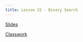 ```yaml
---
title: Lesson 32 - Binary Search
---
```


[Slides](https://github.com/novillo-cs/apcsa_material/blob/main/lessons/32_binary_search.pdf)

[Classwork](https://novillo-cs.github.io/apcsa/classwork/34_cw_binary_search/)
